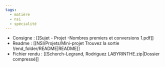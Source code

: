```yaml
---
tags:
  - matière
  - nsi
  - spécialité
---
```


- Consigne : [[Sujet - Projet -Nombres premiers et conversions 1.pdf]]
- Readme : [[NSI/Projets/Mini-projet Trouvez la sortie !/end_folder/README|README]]
- Fichier rendu : [[Schorch-Legrand, Rodriguez LABYRINTHE.zip|Dossier compressé]]